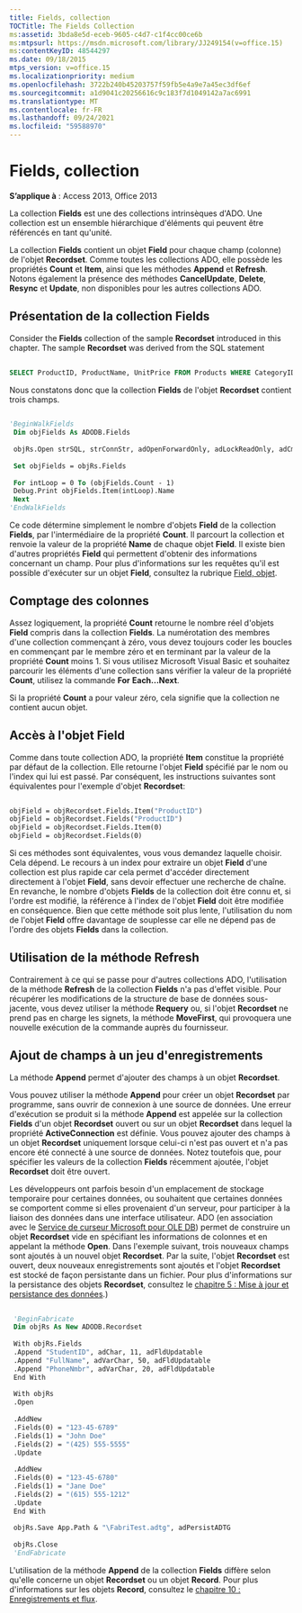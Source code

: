 ```yaml
---
title: Fields, collection
TOCTitle: The Fields Collection
ms:assetid: 3bda8e5d-eceb-9605-c4d7-c1f4cc00ce6b
ms:mtpsurl: https://msdn.microsoft.com/library/JJ249154(v=office.15)
ms:contentKeyID: 48544297
ms.date: 09/18/2015
mtps_version: v=office.15
ms.localizationpriority: medium
ms.openlocfilehash: 3722b240b45203757f59fb5e4a9e7a45ec3df6ef
ms.sourcegitcommit: a1d9041c20256616c9c183f7d1049142a7ac6991
ms.translationtype: MT
ms.contentlocale: fr-FR
ms.lasthandoff: 09/24/2021
ms.locfileid: "59588970"
---
```

# <a name="fields-collection"></a>Fields, collection


**S’applique à** : Access 2013, Office 2013

La collection **Fields** est une des collections intrinsèques d'ADO. Une collection est un ensemble hiérarchique d'éléments qui peuvent être référencés en tant qu'unité.

La collection **Fields** contient un objet **Field** pour chaque champ (colonne) de l'objet **Recordset**. Comme toutes les collections ADO, elle possède les propriétés **Count** et **Item**, ainsi que les méthodes **Append** et **Refresh**. Notons également la présence des méthodes **CancelUpdate**, **Delete**, **Resync** et **Update**, non disponibles pour les autres collections ADO.

## <a name="examining-the-fields-collection"></a>Présentation de la collection Fields

Consider the **Fields** collection of the sample **Recordset** introduced in this chapter. The sample **Recordset** was derived from the SQL statement

```sql 
 
SELECT ProductID, ProductName, UnitPrice FROM Products WHERE CategoryID = 7 
```

Nous constatons donc que la collection **Fields** de l'objet **Recordset** contient trois champs.

```vb 
 
'BeginWalkFields 
 Dim objFields As ADODB.Fields 
 
 objRs.Open strSQL, strConnStr, adOpenForwardOnly, adLockReadOnly, adCmdText 
 
 Set objFields = objRs.Fields 
 
 For intLoop = 0 To (objFields.Count - 1) 
 Debug.Print objFields.Item(intLoop).Name 
 Next 
'EndWalkFields 
```

Ce code détermine simplement le nombre d'objets **Field** de la collection **Fields**, par l'intermédiaire de la propriété **Count**. Il parcourt la collection et renvoie la valeur de la propriété **Name** de chaque objet **Field**. Il existe bien d'autres propriétés **Field** qui permettent d'obtenir des informations concernant un champ. Pour plus d'informations sur les requêtes qu'il est possible d'exécuter sur un objet **Field**, consultez la rubrique [Field, objet](the-field-object.md).

## <a name="counting-columns"></a>Comptage des colonnes

Assez logiquement, la propriété **Count** retourne le nombre réel d'objets **Field** compris dans la collection **Fields**. La numérotation des membres d'une collection commençant à zéro, vous devez toujours coder les boucles en commençant par le membre zéro et en terminant par la valeur de la propriété **Count** moins 1. Si vous utilisez Microsoft Visual Basic et souhaitez parcourir les éléments d'une collection sans vérifier la valeur de la propriété **Count**, utilisez la commande **For** **Each...Next**.

Si la propriété **Count** a pour valeur zéro, cela signifie que la collection ne contient aucun objet.

## <a name="getting-to-the-field"></a>Accès à l'objet Field

Comme dans toute collection ADO, la propriété **Item** constitue la propriété par défaut de la collection. Elle retourne l'objet **Field** spécifié par le nom ou l'index qui lui est passé. Par conséquent, les instructions suivantes sont équivalentes pour l'exemple d'objet **Recordset**:

```vb 
 
objField = objRecordset.Fields.Item("ProductID") 
objField = objRecordset.Fields("ProductID") 
objField = objRecordset.Fields.Item(0) 
objField = objRecordset.Fields(0) 
```

Si ces méthodes sont équivalentes, vous vous demandez laquelle choisir. Cela dépend. Le recours à un index pour extraire un objet **Field** d'une collection est plus rapide car cela permet d'accéder directement directement à l'objet **Field**, sans devoir effectuer une recherche de chaîne. En revanche, le nombre d'objets **Fields** de la collection doit être connu et, si l'ordre est modifié, la référence à l'index de l'objet **Field** doit être modifiée en conséquence. Bien que cette méthode soit plus lente, l'utilisation du nom de l'objet **Field** offre davantage de souplesse car elle ne dépend pas de l'ordre des objets **Fields** dans la collection.

## <a name="using-the-refresh-method"></a>Utilisation de la méthode Refresh

Contrairement à ce qui se passe pour d'autres collections ADO, l'utilisation de la méthode **Refresh** de la collection **Fields** n'a pas d'effet visible. Pour récupérer les modifications de la structure de base de données sous-jacente, vous devez utiliser la méthode **Requery** ou, si l'objet **Recordset** ne prend pas en charge les signets, la méthode **MoveFirst**, qui provoquera une nouvelle exécution de la commande auprès du fournisseur.

## <a name="adding-fields-to-a-recordset"></a>Ajout de champs à un jeu d'enregistrements

La méthode **Append** permet d'ajouter des champs à un objet **Recordset**.

Vous pouvez utiliser la méthode **Append** pour créer un objet **Recordset** par programme, sans ouvrir de connexion à une source de données. Une erreur d'exécution se produit si la méthode **Append** est appelée sur la collection **Fields** d'un objet **Recordset** ouvert ou sur un objet **Recordset** dans lequel la propriété **ActiveConnection** est définie. Vous pouvez ajouter des champs à un objet **Recordset** uniquement lorsque celui-ci n'est pas ouvert et n'a pas encore été connecté à une source de données. Notez toutefois que, pour spécifier les valeurs de la collection **Fields** récemment ajoutée, l'objet **Recordset** doit être ouvert.

Les développeurs ont parfois besoin d'un emplacement de stockage temporaire pour certaines données, ou souhaitent que certaines données se comportent comme si elles provenaient d'un serveur, pour participer à la liaison des données dans une interface utilisateur. ADO (en association avec le [Service de curseur Microsoft pour OLE DB](microsoft-cursor-service-for-ole-db-ado-service-component.md)) permet de construire un objet **Recordset** vide en spécifiant les informations de colonnes et en appelant la méthode **Open**. Dans l'exemple suivant, trois nouveaux champs sont ajoutés à un nouvel objet **Recordset**. Par la suite, l'objet **Recordset** est ouvert, deux nouveaux enregistrements sont ajoutés et l'objet **Recordset** est stocké de façon persistante dans un fichier. Pour plus d'informations sur la persistance des objets **Recordset**, consultez le [chapitre 5 : Mise à jour et persistance des données](chapter-5-updating-and-persisting-data.md).)

```vb 
 
 'BeginFabricate 
 Dim objRs As New ADODB.Recordset 
 
 With objRs.Fields 
 .Append "StudentID", adChar, 11, adFldUpdatable 
 .Append "FullName", adVarChar, 50, adFldUpdatable 
 .Append "PhoneNmbr", adVarChar, 20, adFldUpdatable 
 End With 
 
 With objRs 
 .Open 
 
 .AddNew 
 .Fields(0) = "123-45-6789" 
 .Fields(1) = "John Doe" 
 .Fields(2) = "(425) 555-5555" 
 .Update 
 
 .AddNew 
 .Fields(0) = "123-45-6780" 
 .Fields(1) = "Jane Doe" 
 .Fields(2) = "(615) 555-1212" 
 .Update 
 End With 
 
 objRs.Save App.Path & "\FabriTest.adtg", adPersistADTG 
 
 objRs.Close 
 'EndFabricate 
```

L'utilisation de la méthode **Append** de la collection **Fields** diffère selon qu'elle concerne un objet **Recordset** ou un objet **Record**. Pour plus d'informations sur les objets **Record**, consultez le [chapitre 10 : Enregistrements et flux](chapter-10-records-and-streams.md).

